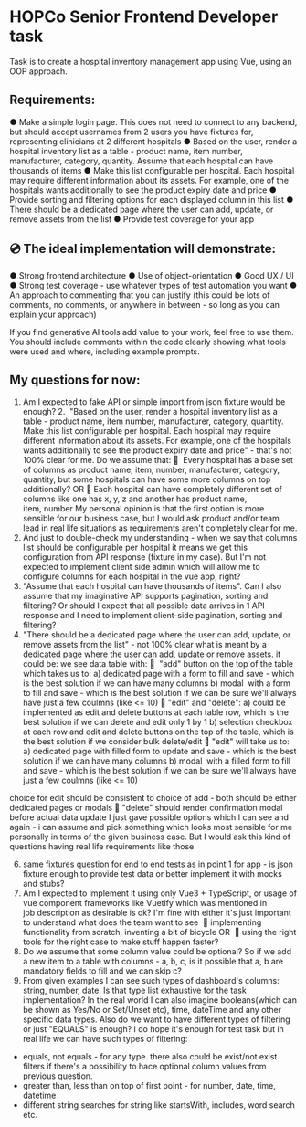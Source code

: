 # HOPCo Senior Frontend Developer task

Task is to create a hospital inventory management app using Vue, using an OOP approach.

## Requirements:

● Make a simple login page. This does not need to connect to any backend, but should
accept usernames from 2 users you have fixtures for, representing clinicians at 2
different hospitals
● Based on the user, render a hospital inventory list as a table - product name, item
number, manufacturer, category, quantity. Assume that each hospital can have
thousands of items
● Make this list configurable per hospital. Each hospital may require different information
about its assets. For example, one of the hospitals wants additionally to see the product
expiry date and price
● Provide sorting and filtering options for each displayed column in this list
● There should be a dedicated page where the user can add, update, or remove assets
from the list
● Provide test coverage for your app

## 💿 The ideal implementation will demonstrate:

● Strong frontend architecture
● Use of object-orientation
● Good UX / UI
● Strong test coverage - use whatever types of test automation you want
● An approach to commenting that you can justify (this could be lots of comments, no
comments, or anywhere in between - so long as you can explain your approach)

If you find generative AI tools add value to your work, feel free to use them. You should include
comments within the code clearly showing what tools were used and where, including example
prompts.

## My questions for now:

1. Am I expected to fake API or simple import from json fixture would be enough?
   2.  &quot;Based on the user, render a hospital inventory list as a table - product name, item
   number, manufacturer, category, quantity. Make this list configurable per hospital.
   Each hospital may require different information about its assets. For example, one of
   the hospitals wants additionally to see the product
   expiry date and price&quot; - that&#39;s not 100% clear for me. Do we assume that:
     Every hospital has a base set of columns as product name, item, number,
   manufacturer, category, quantity, but some hospitals can have some more
   columns on top additionally?
   OR
    Each hospital can have completely different set of columns like one has x, y, z and
   another has product name, item, number
   My personal opinion is that the first option is more sensible for our business case, but I
   would ask product and/or team lead in real life situations as requirements aren&#39;t completely
   clear for me.
2. And just to double-check my understanding - when we say that columns list should be
   configurable per hospital it means we get this configuration from API response (fixture in my
   case). But I&#39;m not expected to implement client side admin which will allow me to
   configure columns for each hospital in the vue app, right?
3. &quot;Assume that each hospital can have thousands of items&quot;. Can I also assume that my
   imaginative API supports pagination, sorting and filtering? Or should I expect that all
   possible data arrives in 1 API response and I need to implement client-side pagination,
   sorting and filtering? 
4. &quot;There should be a dedicated page where the user can add, update, or remove
   assets from the list&quot; - not 100% clear what is meant by a dedicated page where the user
   can add, update or remove assets. it could be: we see data table with:
     &quot;add&quot; button on the top of the table which takes us to:
   a) dedicated page with a form to fill and save - which is the best solution if we can
   have many columns
   b) modal  with a form to fill and save - which is the best solution if we can be sure
   we&#39;ll always have just a few coulmns (like &lt;= 10)
    &quot;edit&quot; and &quot;delete&quot;:
   a) could be implemented as edit and delete buttons at each table row, which is the
   best solution if we can delete and edit only 1 by 1
   b) selection checkbox at each row and edit and delete buttons on the top of the table,
   which is the best solution if we consider bulk delete/edit
    &quot;edit&quot; will take us to:
   a) dedicated page with filled form to update and save - which is the best solution if
   we can have many columns
   b) modal  with a filled form to fill and save - which is the best solution if we can be
   sure we&#39;ll always have just a few coulmns (like &lt;= 10)  

choice for edit should be consistent to choice of add - both should be either
dedicated pages or modals
 &quot;delete&quot; should render confirmation modal before actual data update
I just gave possible options which I can see and again - i can assume and pick something which looks most sensible for me personally in terms of the given business case. But I would ask this kind of questions having real life requirements like those

6. same fixtures question for end to end tests as in point 1 for app - is json fixture enough to
   provide test data or better implement it with mocks and stubs?
7. Am I expected to implement it using only Vue3 + TypeScript, or usage of vue component
   frameworks like Vuetify which was mentioned in job description as desirable is ok? I&#39;m fine
   with either it&#39;s just important to understand what does the team want to see 
    implementing functionality from scratch, inventing a bit of bicycle
   OR 
    using the right tools for the right case to make stuff happen faster?
8. Do we assume that some column value could be optional?
   So if we add a new item to a table with columns - a, b, c, is it possible that a, b are mandatory fields to fill and we can skip c?
9. From given examples I can see such types of dashboard's columns: string, number, date.
   Is that type list exhaustive for the task implementation?
   In the real world I can also imagine booleans(which can be shown as Yes/No or Set/Unset etc), time, dateTime and any other specific data types.
   Also do we want to have different types of filtering or just "EQUALS" is enough? I do hope it's enough for test task but in real life we can have such types of filtering:

- equals, not equals - for any type. there also could be exist/not exist filters if there's a possibility to hace optional column values from previous question.
- greater than, less than on top of first point - for number, date, time, datetime
- different string searches for string like startsWith, includes, word search etc.
